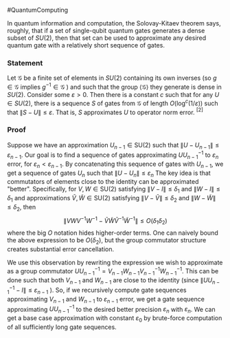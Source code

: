 #QuantumComputing 

In quantum information and computation, the Solovay-Kitaev theorem says, roughly, that if a set of single-qubit quantum gates generates a dense subset of $SU(2)$, then that set can be used to approximate any desired quantum gate with a relatively short sequence of gates.

### Statement
Let $\mathcal{G}$ be a finite set of elements in $S U(2)$ containing its own inverses (so $g \in \mathcal{G}$ implies $g^{-1} \in \mathcal{G}$ ) and such that the group $\langle\mathcal{G}\rangle$ they generate is dense in $SU(2)$. Consider some $\varepsilon>0$. Then there is a constant $c$ such that for any $U \in SU(2)$, there is a sequence $S$ of gates from $\mathcal{G}$ of length $O\left(\log ^c(1 / \varepsilon)\right)$ such that $\|S-U\| \leq \varepsilon$. That is, $S$ approximates $U$ to operator norm error. ${ }^{[2]}$

### Proof
Suppose we have an approximation $U_{n-1} \in \mathrm{SU}(2)$ such that $\left\|U-U_{n-1}\right\| \leq \varepsilon_{n-1}$. Our goal is to find a sequence of gates approximating $U U_{n-1}^{-1}$ to $\varepsilon_n$ error, for $\varepsilon_n<\varepsilon_{n-1}$. By concatenating this sequence of gates with $U_{n-1}$, we get a sequence of gates $U_n$ such that $\left\|U-U_n\right\| \leq \varepsilon_n$
The key idea is that commutators of elements close to the identity can be approximated "better". Specifically, for $V, W \in \mathrm{SU}(2)$ satisfying $\|V-I\| \leq \delta_1$ and $\|W-I\| \leq \delta_1$ and approximations $\tilde{V}, \tilde{W} \in \mathrm{SU}(2)$ satisfying $\|V-\tilde{V}\| \leq \delta_2$ and $\|W-\tilde{W}\| \leq \delta_2$, then
$$
\left\|V W V^{-1} W^{-1}-\tilde{V} \tilde{W} \tilde{V}^{-1} \tilde{W}^{-1}\right\| \leq O\left(\delta_1 \delta_2\right)
$$
where the big $O$ notation hides higher-order terms. One can naively bound the above expression to be $O\left(\delta_2\right)$, but the group commutator structure creates substantial error cancellation.

We use this observation by rewriting the expression we wish to approximate as a group commutator $U U_{n-1}^{-1}=V_{n-1} W_{n-1} V_{n-1}^{-1} W_{n-1}^{-1}$. This can be done such that both $V_{n-1}$ and $W_{n-1}$ are close to the identity (since $\left\|U U_{n-1}^{-1}-I\right\| \leq \varepsilon_{n-1}$ ). So, if we recursively compute gate sequences approximating $V_{n-1}$ and $W_{n-1}$ to $\varepsilon_{n-1}$ error, we get a gate sequence approximating $U U_{n-1}^{-1}$ to the desired better precision $\varepsilon_n$ with $\varepsilon_n$. We can get a base case approximation with constant $\varepsilon_0$ by brute-force computation of all sufficiently long gate sequences.